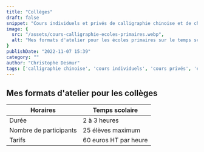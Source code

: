 ```yaml
---
title: "Collèges"
draft: false
snippet: "Cours individuels et privés de calligraphie chinoise et de chinois."
image: {
  src: "/assets/cours-calligraphie-ecoles-primaires.webp",
  alt: "Mes formats d'atelier pour les écoles primaires sur le temps scolaire"
}
publishDate: "2022-11-07 15:39"
category: ""
author: "Christophe Desmur"
tags: ['calligraphie chinoise', 'cours individuels', 'cours privés', 'écoles primaires', 'temps scolaire', 'atelier', 'collèges', 'participants', 'tarifs', 'durée']
---
```


## Mes formats d'atelier pour les collèges

| Horaires               | Temps scolaire        |
|------------------------|-----------------------|
| Durée                  | 2 à 3 heures          |
| Nombre de participants | 25 élèves maximum     |
| Tarifs                 | 60 euros HT par heure |
